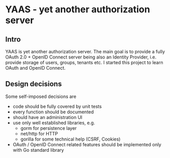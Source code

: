 # YAAS - yet another authorization server

## Intro

YAAS is yet another authorization server.
The main goal is to provide a fully OAuth 2.0 + OpenID Connect server being also an Identity Provider, i.e. provide storage of users, groups, tenants etc.
I started this project to learn OAuth and OpenID Connect.

## Design decisions

Some self-imposed decisions are

- code should be fully covered by unit tests
- every function should be documented
- should have an administration UI
- use only well established libraries, e.g.
  - gorm for persistence layer
  - net/http for HTTP
  - gorilla for some technical help (CSRF, Cookies)
- OAuth / OpenID Connect related features should be implemented only with Go standard library
